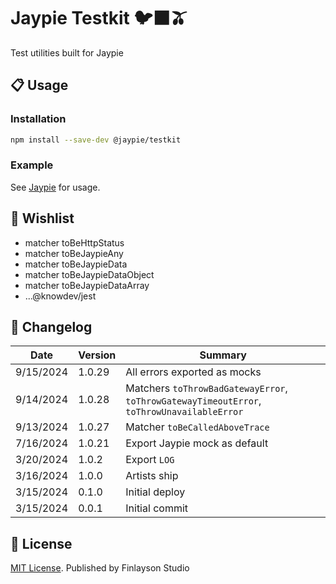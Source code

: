 # Jaypie Testkit 🐦‍⬛🫒

Test utilities built for Jaypie

## 📋 Usage

### Installation

```bash
npm install --save-dev @jaypie/testkit
```

### Example

See [Jaypie](https://github.com/finlaysonstudio/jaypie) for usage.

## 🌠 Wishlist

* matcher toBeHttpStatus
* matcher toBeJaypieAny
* matcher toBeJaypieData
* matcher toBeJaypieDataObject
* matcher toBeJaypieDataArray
* ...@knowdev/jest

## 📝 Changelog

| Date       | Version | Summary        |
| ---------- | ------- | -------------- |
|  9/15/2024 |  1.0.29 | All errors exported as mocks |
|  9/14/2024 |  1.0.28 | Matchers `toThrowBadGatewayError`, `toThrowGatewayTimeoutError`, `toThrowUnavailableError` |
|  9/13/2024 |  1.0.27 | Matcher `toBeCalledAboveTrace` |
|  7/16/2024 |  1.0.21 | Export Jaypie mock as default |
|  3/20/2024 |   1.0.2 | Export `LOG`   |
|  3/16/2024 |   1.0.0 | Artists ship   |
|  3/15/2024 |   0.1.0 | Initial deploy |
|  3/15/2024 |   0.0.1 | Initial commit |

## 📜 License

[MIT License](./LICENSE.txt). Published by Finlayson Studio
